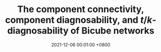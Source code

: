 ---
title:          "The component connectivity, component diagnosability, and $t/k$-diagnosability of Bicube networks"
date:           2021-12-06 00:01:00 +0800
selected:       false
pub:            "Theoretical Computer Science,"
pub_date:       "vol. 896, pp. 145-157, 2021"
cover:          /assets/images/covers/BQ.jpg
authors:
- Hongbin Zhuang
- Wenzhong Guo
- Xiao-Yan Li
- Ximeng Liu
- Cheng-Kuan Lin
links:
  Paper: https://www.sciencedirect.com/science/article/pii/S030439752100606X
---